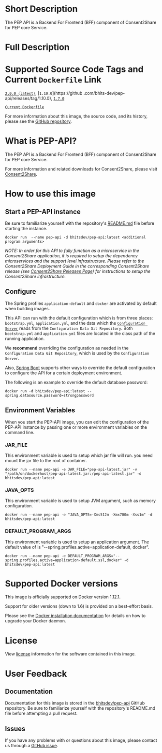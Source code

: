 # Short Description

The PEP API is a Backend For Frontend (BFF) component of Consent2Share for PEP core Service.

# Full Description

# Supported Source Code Tags and Current `Dockerfile` Link

[`2.0.0 (latest)`](https://github.com/bhits-dev/pep-api/releases/tag/2.0.0), [`1.10.0`](https://github
.com/bhits-dev/pep-api/releases/tag/1.10.0), [`1.7.0`](https://github.com/bhits-dev/pep-api/releases/tag/1.7.0)

[`Current Dockerfile`](https://github.com/bhits-dev/pep-api/blob/master/pep-api/src/main/docker/Dockerfile)

For more information about this image, the source code, and its history, please see the [GitHub repository](https://github.com/bhits-dev/pep-api).

# What is PEP-API?

The PEP API is a Backend For Frontend (BFF) component of Consent2Share for PEP core Service.

For more information and related downloads for Consent2Share, please visit [Consent2Share](https://bhits-dev.github.io/consent2share/).
# How to use this image

## Start a PEP-API instance

Be sure to familiarize yourself with the repository's [README.md](https://github.com/bhits-dev/pep-api) file before starting the instance.

`docker run  --name pep-api -d bhitsdev/pep-api:latest <additional program arguments>`

*NOTE: In order for this API to fully function as a microservice in the Consent2Share application, it is required to setup the dependency microservices and the support level infrastructure. Please refer to the Consent2Share Deployment Guide in the corresponding Consent2Share release (see [Consent2Share Releases Page](https://github.com/bhits-dev/consent2share/releases)) for instructions to setup the Consent2Share infrastructure.*
## Configure

The Spring profiles `application-default` and `docker` are activated by default when building images.

This API can run with the default configuration which is from three places: `bootstrap.yml`, `application.yml`, and the data which the [`Configuration Server`](https://github.com/bhits-dev/config-server) reads from the `Configuration Data Git Repository`. Both `bootstrap.yml` and `application.yml` files are located in the class path of the running application.

We **recommend** overriding the configuration as needed in the `Configuration Data Git Repository`, which is used by the `Configuration Server`.

Also, [Spring Boot](https://projects.spring.io/spring-boot/) supports other ways to override the default configuration to configure the API for a certain deployment environment. 

The following is an example to override the default database password:

`docker run -d bhitsdev/pep-api:latest --spring.datasource.password=strongpassword`

## Environment Variables

When you start the PEP-API image, you can edit the configuration of the PEP-API instance by passing one or more environment variables on the command line. 

### JAR_FILE

This environment variable is used to setup which jar file will run. you need mount the jar file to the root of container.

`docker run --name pep-api -e JAR_FILE="pep-api-latest.jar" -v "/path/on/dockerhost/pep-api-latest.jar:/pep-api-latest.jar" -d bhitsdev/pep-api:latest`

### JAVA_OPTS 

This environment variable is used to setup JVM argument, such as memory configuration.

`docker run --name pep-api -e "JAVA_OPTS=-Xms512m -Xmx700m -Xss1m" -d bhitsdev/pep-api:latest`

### DEFAULT_PROGRAM_ARGS 

This environment variable is used to setup an application argument. The default value of is "--spring.profiles.active=application-default, docker".

`docker run --name pep-api -e DEFAULT_PROGRAM_ARGS="--spring.profiles.active=application-default,ssl,docker" -d bhitsdev/pep-api:latest`

# Supported Docker versions

This image is officially supported on Docker version 1.12.1.

Support for older versions (down to 1.6) is provided on a best-effort basis.

Please see the [Docker installation documentation](https://docs.docker.com/engine/installation/) for details on how to upgrade your Docker daemon.

# License

View [license](https://github.com/bhits-dev/pep-api/blob/master/LICENSE) information for the software contained in this image.

# User Feedback

## Documentation 

Documentation for this image is stored in the [bhitsdev/pep-api](https://github.com/bhits-dev/pep-api) GitHub repository. Be sure to familiarize yourself with the repository's README.md file before attempting a pull request.

## Issues

If you have any problems with or questions about this image, please contact us through a [GitHub issue](https://github.com/bhits-dev/pep-api/issues).